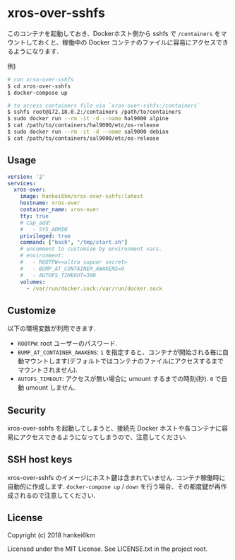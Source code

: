 # xros-over-sshfs

このコンテナを起動しておき、Dockerホスト側から sshfs で `/containers` をマウントしておくと、稼働中の Docker コンテナのファイルに容易にアクセスできるようになります.

例)

```bash
# run xrso-over-sshfs
$ cd xros-over-sshfs
$ docker-compose up

# to access containers file via `xros-over-sshfs:/containers`
$ sshfs root@172.18.0.2:/containers /path/to/containers
$ sudo docker run --rm -it -d --name hal9000 alpine
$ cat /path/to/containers/hal9000/etc/os-release
$ sudo docker run --rm -it -d --name sal9000 debian
$ cat /path/to/containers/sal9000/etc/os-release
```

## Usage

```YAML
version: '2'
services:
  xros-over:
    image: hankei6km/xros-over-sshfs:latest
    hostname: xros-over
    container_name: xros-over
    tty: true
    # cap_add:
    #   - SYS_ADMIN
    privileged: true
    command: ["bash", "/tmp/start.sh"]
    # uncomment to customize by environment vars.
    # environment:
    #   - ROOTPW=<ultra supuer secret>
    #   - BUMP_AT_CONTAINER_AWAKENS=0
    #   - AUTOFS_TIMEOUT=300
    volumes:
      - /var/run/docker.sock:/var/run/docker.sock
```


## Customize

以下の環境変数が利用できます.

* `ROOTPW`: root ユーザーのパスワード.
* `BUMP_AT_CONTAINER_AWAKENS`: `1` を指定すると、コンテナが開始される毎に自動マウントします(デフォルトではコンテナのファイルにアクセスするまでマウントされません).
* `AUTOFS_TIMEOUT`: アクセスが無い場合に umount するまでの時刻(秒). `0` で自動 umount しません.


## Security

xros-over-sshfs を起動してしまうと、接続先 Docker ホストや各コンテナに容易にアクセスできるようになってしまうので、注意してください.


## SSH host keys

xros-over-sshfs のイメージにホスト鍵は含まれていません.
コンテナ稼働時に自動的に作成します.
`docker-compose up` / `down` を行う場合、その都度鍵が再作成されるので注意してください.


## License

Copyright (c) 2018 hankei6km

Licensed under the MIT License. See LICENSE.txt in the project root.
